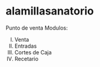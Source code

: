 # alamillasanatorio
Punto de venta
Modulos:

<ol type="I">
  <li>Venta</li>
  <li>Entradas</li>
  <li>Cortes de Caja</li>
  <li>Recetario</li>
</ol>

